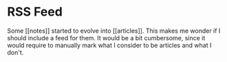 # RSS Feed
Some [[notes]] started to evolve into [[articles]]. This makes me wonder if I should include a feed for them. It would be a bit cumbersome, since it would require to manually mark what I consider to be articles and what I don't. 